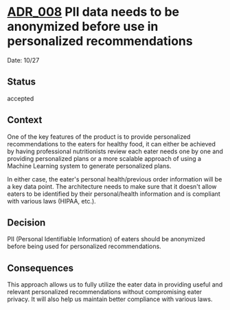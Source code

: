 # [ADR_008](../../../README.md) PII data needs to be anonymized before use in personalized recommendations

Date: 10/27

## Status

accepted

## Context

One of the key features of the product is to provide personalized recommendations to the eaters for healthy food, it can either be achieved by having professional nutritionists review each eater needs one by one and providing personalized plans or a more scalable approach of using a Machine Learning system to generate personalized plans.

In either case, the eater's personal health/previous order information will be a key data point. The architecture needs to make sure that it doesn't allow eaters to be identified by their personal/health information and is compliant with various laws (HIPAA, etc.).

## Decision

PII (Personal Identifiable Information) of eaters should be anonymized before being used for personalized recommendations.

## Consequences

This approach allows us to fully utilize the eater data in providing useful and relevant personalized recommendations without compromising eater privacy. It will also help us maintain better compliance with various laws.
